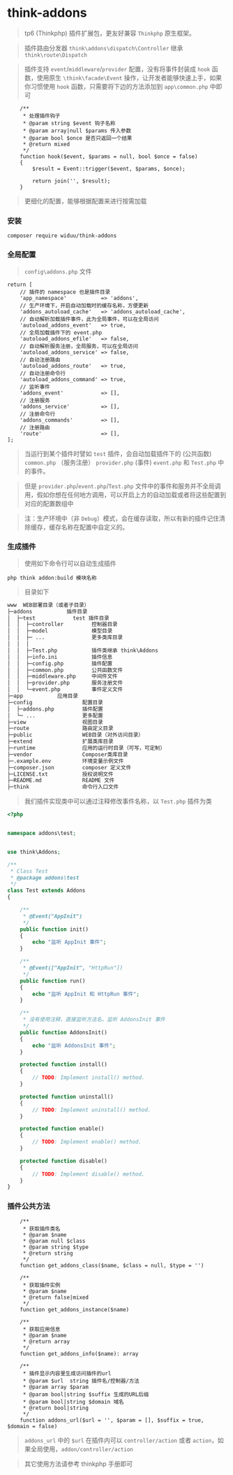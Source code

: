 # think-addons

> tp6 (Thinkphp) 插件扩展包，更友好兼容 `Thinkphp` 原生框架。

>插件路由分发器 `think\addons\dispatch\Controller` 继承 `think\route\Dispatch`

>插件支持 `event`/`middleware`/`provider` 配置，没有将事件封装成 `hook` 函数，使用原生 `\think\facade\Event` 操作，让开发者能够快速上手，如果你习惯使用 `hook` 函数，只需要将下边的方法添加到 `app\common.php` 中即可

```
    /**
     * 处理插件钩子
     * @param string $event 钩子名称
     * @param array|null $params 传入参数
     * @param bool $once 是否只返回一个结果
     * @return mixed
     */
    function hook($event, $params = null, bool $once = false)
    {
        $result = Event::trigger($event, $params, $once);

        return join('', $result);
    }
```

> 更细化的配置，能够根据配置来进行按需加载

### 安装

```
composer require widuu/think-addons
```

### 全局配置

> `config\addons.php` 文件

```
return [
    // 插件的 namespace 也是插件目录
    'app_namespace'           => 'addons',
    // 生产环境下，开启自动加载时的缓存名称，方便更新
    'addons_autoload_cache'   => 'addons_autoload_cache',
    // 自动解析加载插件事件，此为全局事件，可以在全局访问
    'autoload_addons_event'   => true,
    // 全局加载插件下的 event.php
    'autoload_addons_efile'   => false,
    // 自动解析服务注册，全局服务，可以在全局访问
    'autoload_addons_service' => false,
    // 自动注册路由
    'autoload_addons_route'   => true,
    // 自动注册命令行
    'autoload_addons_command' => true,
    // 监听事件
    'addons_event'            => [],
    // 注册服务
    'addons_service'          => [],
    // 注册命令行
    'addons_commands'         => [],
    // 注册路由
    'route'                   => [],
];
```
> 当运行到某个插件时譬如 `test` 插件，会自动加载插件下的 (公共函数) `common.php` （服务注册） `provider.php` (事件) `event.php` 和 `Test.php` 中的事件。 

> 但是 `provider.php`/`event.php`/`Test.php` 文件中的事件和服务并不全局调用，假如你想在任何地方调用，可以开启上方的自动加载或者将这些配置到对应的配置数组中

> 注：生产环境中（非 `Debug`）模式，会在缓存读取，所以有新的插件记住清除缓存，缓存名称在配置中自定义的。

### 生成插件


> 使用如下命令行可以自动生成插件

```
php think addon:build 模块名称
```

> 目录如下

```html
www  WEB部署目录（或者子目录）
├─addons           插件目录
│  ├─test            test 插件目录
│  │  ├─controller         控制器目录
│  │  ├─model              模型目录
│  │  ├─ ...               更多类库目录
│  │  │
│  │  ├─Test.php           插件类继承 think\Addons
│  │  ├─info.ini           插件信息
│  │  ├─config.php         插件配置
│  │  ├─common.php         公共函数文件
│  │  ├─middleware.php     中间件文件
│  │  ├─provider.php       服务注册文件
│  │  └─event.php          事件定义文件
├─app           应用目录
├─config                配置目录
│  ├─addons.php         插件配置
│  └─ ...               更多配置
├─view                  视图目录
├─route                 路由定义目录 
├─public                WEB目录（对外访问目录）
├─extend                扩展类库目录
├─runtime               应用的运行时目录（可写，可定制）
├─vendor                Composer类库目录
├─.example.env          环境变量示例文件
├─composer.json         composer 定义文件
├─LICENSE.txt           授权说明文件
├─README.md             README 文件
├─think                 命令行入口文件
```

> 我们插件实现类中可以通过注释修改事件名称，以 `Test.php` 插件为类

```php
<?php


namespace addons\test;


use think\Addons;

/**
 * Class Test
 * @package addons\test
 */
class Test extends Addons
{

    /**
     * @Event("AppInit")
     */
    public function init()
    {
        echo "监听 AppInit 事件";
    }

    /**
     * @Event(["AppInit", "HttpRun"])
     */
    public function run()
    {
        echo "监听 AppInit 和 HttpRun 事件";
    }

    /**
     * 没有使用注释，直接监听方法名，监听 AddonsInit 事件
     */
    public function AddonsInit()
    {
        echo "监听 AddonsInit 事件";
    }

    protected function install()
    {
        // TODO: Implement install() method.
    }

    protected function uninstall()
    {
        // TODO: Implement uninstall() method.
    }

    protected function enable()
    {
        // TODO: Implement enable() method.
    }

    protected function disable()
    {
        // TODO: Implement disable() method.
    }
}
```

### 插件公共方法

```
    /**
     * 获取插件类名
     * @param $name
     * @param null $class
     * @param string $type
     * @return string
     */
    function get_addons_class($name, $class = null, $type = '')

    /**
     * 获取插件实例
     * @param $name
     * @return false|mixed
     */
    function get_addons_instance($name)

    /**
     * 获取应用信息
     * @param $name
     * @return array
     */
    function get_addons_info($name): array

    /**
     * 插件显示内容里生成访问插件的url
     * @param $url  string 插件名/控制器/方法
     * @param array $param
     * @param bool|string $suffix 生成的URL后缀
     * @param bool|string $domain 域名
     * @return bool|string
     */
    function addons_url($url = '', $param = [], $suffix = true, $domain = false)
```

> `addons_url` 中的 `$url` 在插件内可以 `controller/action` 或者 `action`，如果全局使用，`addon/controller/action`

> 其它使用方法请参考 thinkphp 手册即可
